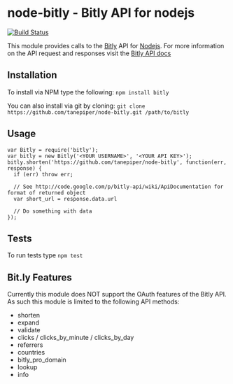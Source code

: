 node-bitly - Bitly API for nodejs
====================

[![Build Status](https://secure.travis-ci.org/tanepiper/node-bitly.png)](http://travis-ci.org/tanepiper/node-bitly)

This module provides calls to the [Bitly](http://bitly.com) API for [Nodejs](http://nodejs.org).
For more information on the API request and responses visit the [Bitly API docs](http://code.google.com/p/bitly-api/wiki/ApiDocumentation)

Installation
------------
To install via NPM type the following: `npm install bitly`

You can also install via git by cloning: `git clone https://github.com/tanepiper/node-bitly.git /path/to/bitly`

Usage
-----
    var Bitly = require('bitly');
    var bitly = new Bitly('<YOUR USERNAME>', '<YOUR API KEY>');
    bitly.shorten('https://github.com/tanepiper/node-bitly', function(err, response) {
      if (err) throw err;

      // See http://code.google.com/p/bitly-api/wiki/ApiDocumentation for format of returned object
      var short_url = response.data.url

      // Do something with data
    });

Tests
-----
To run tests type `npm test`

Bit.ly Features
---------------
Currently this module does NOT support the OAuth features of the Bitly API.  As such
this module is limited to the following API methods:

* shorten
* expand
* validate
* clicks / clicks_by_minute / clicks_by_day
* referrers
* countries
* bitly_pro_domain
* lookup
* info